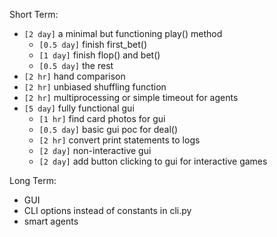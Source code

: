 Short Term:

- `[2 day]` a minimal but functioning play() method
    - `[0.5 day]` finish first_bet()
    - `[1 day]` finish flop() and bet()
    - `[0.5 day]` the rest
- `[2 hr]` hand comparison 
- `[2 hr]` unbiased shuffling function
- `[2 hr]` multiprocessing or simple timeout for agents
- `[5 day]` fully functional gui
    - `[1 hr]` find card photos for gui
    - `[0.5 day]` basic gui poc for deal()
    - `[2 hr]` convert print statements to logs
    - `[2 day]` non-interactive gui
    - `[2 day]` add button clicking to gui for interactive games

Long Term:

- GUI
- CLI options instead of constants in cli.py
- smart agents
